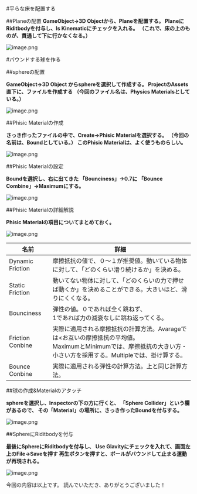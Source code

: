 #平らな床を配置する

##Planeの配置
**GameObject->3D Objectから、Planeを配置する。
PlaneにRiditbodyを付与し、Is Kinematicにチェックを入れる。
（これで、床の上のものが、貫通して下に行かなくなる。）**

![image.png](https://qiita-image-store.s3.ap-northeast-1.amazonaws.com/0/850380/958ca69a-66d1-f5a1-7e6c-aaaf2dc6bdda.png)

#バウンドする球を作る

##sphereの配置

**GameObject->3D Object からsphereを選択して作成する。
ProjectのAssets直下に、ファイルを作成する
（今回のファイル名は、Physics Materialsとしている。）**

![image.png](https://qiita-image-store.s3.ap-northeast-1.amazonaws.com/0/850380/379ba796-db39-7f95-406e-2ab8d14741c0.png)

##Phisic Materialの作成

**さっき作ったファイルの中で、Create->Phisic Materialを選択する。
（今回の名前は、Boundとしている。）
このPhisic Materialは、よく使うものらしい。**

![image.png](https://qiita-image-store.s3.ap-northeast-1.amazonaws.com/0/850380/0653ce2e-a231-55d8-4c5e-bd0ce3912596.png)

##Phisic Materialの設定

**Boundを選択し、右に出てきた
「Bounciness」->0.7に
「Bounce Combine」->Maximumにする。**

![image.png](https://qiita-image-store.s3.ap-northeast-1.amazonaws.com/0/850380/4dc3e2ab-7e40-0c90-6c65-0b2ce634a46f.png)


##Phisic Materialの詳細解説

**Phisic Materialの項目についてまとめておく。**

![image.png](https://qiita-image-store.s3.ap-northeast-1.amazonaws.com/0/850380/d77f3b6a-5b7a-273d-912a-72f88e24eaeb.png)


|名前|詳細|
|-----|-------------------------------------------|
|Dynamic Friction|摩擦抵抗の値で、０～１が推奨値。動いている物体に対して、「どのくらい滑り続けるか」を決める。|
|Static Friction|動いてない物体に対して、「どのくらいの力で押せば動くか」を決めることができる。大きいほど、滑りにくくなる。|
|Bounciness|弾性の値。０であれば全く跳ねず、<br>1であれば力の減衰なしに跳ね返ってくる。|
|Friction Conbine|実際に適用される摩擦抵抗の計算方法。Avarageでは<お互いの摩擦抵抗の平均値。<br>MaximumとMinimumでは、摩擦抵抗の大きい方・小さい方を採用する。Multipleでは、掛け算する。|
|Bounce Conbine|実際に適用される弾性の計算方法。上と同じ計算方法。|

##球の作成&Materialのアタッチ

**sphereを選択し、Inspectorの下の方に行くと、
「Sphere Collider」という欄があるので、
その「Material」の場所に、さっき作ったBoundを付与する。**

![image.png](https://qiita-image-store.s3.ap-northeast-1.amazonaws.com/0/850380/2266b916-ea65-a5e6-3a1e-749b9f92afc7.png)

##SphereにRiditbodyを付与

**最後にSphereにRiditbodyを付与し、
Use Glavityにチェックを入れて、画面左上のFile->Saveを押す
再生ボタンを押すと、ボールがバウンドして止まる運動が再現される。**

![image.png](https://qiita-image-store.s3.ap-northeast-1.amazonaws.com/0/850380/94a10f41-c755-0645-ae8f-7d0eea23512b.png)


今回の内容は以上です。
読んでいただき、ありがとうございました！


